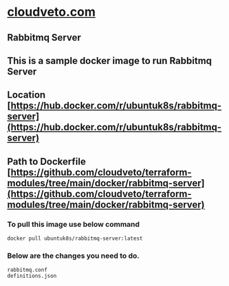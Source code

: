 # [cloudveto.com](https://cloudveto.com)
## Rabbitmq Server
## This is a sample docker image to run Rabbitmq Server
## Location [https://hub.docker.com/r/ubuntuk8s/rabbitmq-server](https://hub.docker.com/r/ubuntuk8s/rabbitmq-server)
## Path to Dockerfile [https://github.com/cloudveto/terraform-modules/tree/main/docker/rabbitmq-server](https://github.com/cloudveto/terraform-modules/tree/main/docker/rabbitmq-server)
### To pull this image use below command
```
docker pull ubuntuk8s/rabbitmq-server:latest
```

### Below are the changes you need to do.
```
rabbitmq.conf
definitions.json
```